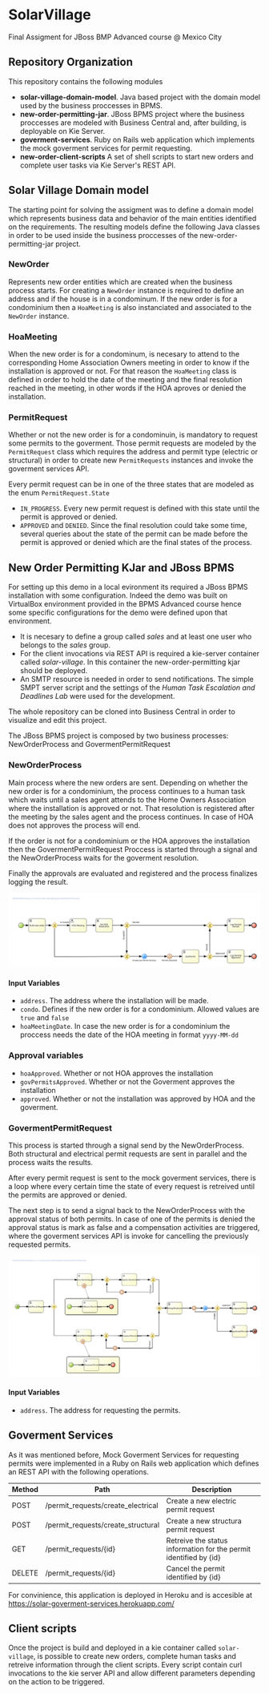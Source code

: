 # SolarVillage
Final Assigment for JBoss BMP Advanced course @ Mexico City
## Repository Organization
This repository contains the following modules

- **solar-village-domain-model**. Java based project with the domain model used by the business proccesses in BPMS.
- **new-order-permitting-jar**. JBoss BPMS project where the business proccesses are modeled with Business Central and, after building, is deployable on Kie Server.
- **goverment-services**. Ruby on Rails web application which implements the mock goverment services for permit requesting.
- **new-order-client-scripts** A set of shell scripts to start new orders and complete user tasks via Kie Server's REST API.


## Solar Village Domain model
The starting point for solving the assigment was to define a domain model which represents business data and behavior of the main entities identified on the requirements. The resulting models define the following Java classes in order to be used inside the business proccesses of the new-order-permitting-jar project.

### NewOrder
Represents new order entities which are created when the business process starts. For creating a `NewOrder` instance is required to define an address and if the house is in a condominum. If the new order is for a condominium then a `HoaMeeting` is also instanciated and associated to the `NewOrder` instance.

### HoaMeeting
When the new order is for a condominum, is necesary to attend to the corresponding Home Association Owners meeting in order to know if the installation is approved or not. For that reason the `HoaMeeting` class is defined in order to hold the date of the meeting and the final resolution reached in the meeting, in other words if the HOA aproves or denied the installation.

### PermitRequest
Whether or not the new order is for a condominuin, is mandatory to request some permits to the goverment. Those permit requests are modeled by the `PermitRequest` class which requires the address and permit type (electric or structural) in order to create new `PermitRequests` instances and invoke the goverment services API. 

Every permit request can be in one of the three states that are modeled as the enum `PermitRequest.State`

- `IN_PROGRESS`. Every new permit request is defined with this state until the permit is approved or denied.
- `APPROVED` and `DENIED`. Since the final resolution could take some time, several queries about the state of the permit can be made before the permit is approved or denied which are the final states of the process.


## New Order Permitting KJar and JBoss BPMS
For setting up this demo in a local evironment its required a JBoss BPMS installation with some configuration. Indeed the demo was built on VirtualBox environment provided in the BPMS Advanced course hence some specific configurations for the demo were defined upon that environment.
    
- It is necesary to define a group called _sales_ and at least one user who belongs to the _sales_ group.
- For the client invocations via REST API is required a kie-server container called _solar-village_. In this container the new-order-permitting kjar should be deployed.
- An SMTP resource is needed in order to send notifications. The simple SMPT server script and the settings of the _Human Task Escalation and Deadlines Lab_ were used for the development.

The whole repository can be cloned into Business Central in order to visualize and edit this project.

The JBoss BPMS project is composed by two business processes: NewOrderProcess and GovermentPermitRequest

### NewOrderProcess
Main process where the new orders are sent. Depending on whether the new order is for a condominium, the process continues to a human task which waits until a sales agent attends to the Home Owners Association where the installation is approved or not. That resolution is registered after the meeting by the sales agent and the process continues.  In case of HOA does not approves the process will end.

If the order is not for a condominium or the HOA approves the installation then the GovermentPermitRequest Proccess is started through a signal and the NewOrderProcess waits for the goverment resolution.

Finally the approvals are evaluated and registered and the process finalizes logging the result.

![alt NewOrderProcess](https://raw.githubusercontent.com/ricardojudo/SolarVillage/master/new-order-permitting-kjar/src/main/resources/ricardojudo/new_order_permitting_kjar/new-order-permitting-kjar.NewOrderProcess-svg.svg)

#### Input Variables
- `address`. The address where the installation will be made.
- `condo`. Defines if the new order is for a condominium. Allowed values are `true` and `false`
- `hoaMeetingDate`. In case the new order is for a condominium the proccess needs the date of the HOA meeting in format `yyyy-MM-dd`

### Approval variables
- `hoaApproved`.  Whether or not HOA approves the installation
- `govPermitsApproved`. Whether or not the Goverment approves the installation
- `approved`. Whether or not the installation was approved by HOA and the goverment.

### GovermentPermitRequest
This process is started through a signal send by the NewOrderProcess. Both structural and electrical permit requests are sent in parallel and the process waits the results.

After every permit request is sent to the mock goverment services, there is a loop where every certain time the state of every request is retreived until the permits are approved or denied.

The next step is to send a signal back to the NewOrderProcess with the approval status of both permits. In case of one of the permits is denied the approval status is mark as false and a compensation activities are triggered, where the goverment services API is invoke for cancelling the previously requested permits.

![alt GovermentPermitRequest](https://raw.githubusercontent.com/ricardojudo/SolarVillage/master/new-order-permitting-kjar/src/main/resources/ricardojudo/new_order_permitting_kjar/new-order-permitting-kjar.GovermentPermitRequest-svg.svg)

#### Input Variables
- `address`. The address for requesting the permits.


## Goverment Services
As it was mentioned before, Mock Goverment Services for requesting permits were implemented in a Ruby on Rails web application which defines an REST API with the following operations.

|Method |Path                               |Description                                                        |
|---    |---                                |---                                                                |
|POST   |/permit_requests/create_electrical |Create a new electric permit request                               |
|POST   |/permit_requests/create_structural |Create a new structura permit request                              |
|GET    |/permit_requests/{id}              |Retreive the status information for the permit identified by {id}  |
|DELETE |/permit_requests/{id}              |Cancel the permit identified by {id}                               |


For convinience, this application is deployed in Heroku and is accesible at https://solar-goverment-services.herokuapp.com/



## Client scripts
Once the project is build and deployed in a kie container called `solar-village`, is possible to create new orders, complete human tasks and retreive information through the client scripts. Every script contain curl invocations to the kie server API and allow different parameters depending on the action to be triggered.